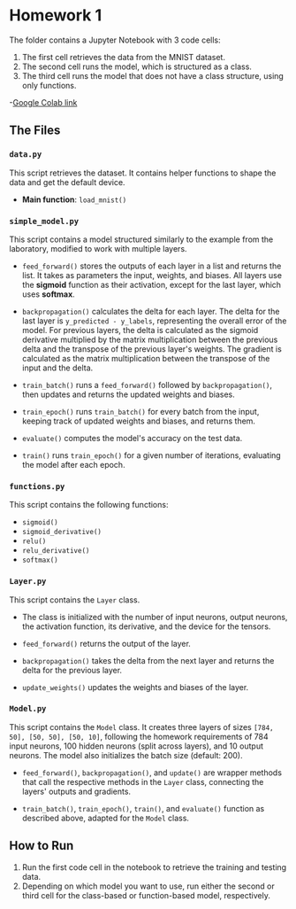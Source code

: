 # Homework 1

The folder contains a Jupyter Notebook with 3 code cells:
1. The first cell retrieves the data from the MNIST dataset.
2. The second cell runs the model, which is structured as a class.
3. The third cell runs the model that does not have a class structure, using only functions.

-[Google Colab link](https://colab.research.google.com/drive/1L2pLkxipPAzf4Jxx47FD4Zl7e9s3CqoB?usp=sharing)
## The Files

### `data.py`
This script retrieves the dataset. It contains helper functions to shape the data and get the default device.
- **Main function**: `load_mnist()`

### `simple_model.py`
This script contains a model structured similarly to the example from the laboratory, modified to work with multiple layers.

- `feed_forward()` stores the outputs of each layer in a list and returns the list. It takes as parameters the input, weights, and biases. All layers use the **sigmoid** function as their activation, except for the last layer, which uses **softmax**.
  
- `backpropagation()` calculates the delta for each layer. The delta for the last layer is `y_predicted - y_labels`, representing the overall error of the model. For previous layers, the delta is calculated as the sigmoid derivative multiplied by the matrix multiplication between the previous delta and the transpose of the previous layer's weights. The gradient is calculated as the matrix multiplication between the transpose of the input and the delta.
  
- `train_batch()` runs a `feed_forward()` followed by `backpropagation()`, then updates and returns the updated weights and biases.
  
- `train_epoch()` runs `train_batch()` for every batch from the input, keeping track of updated weights and biases, and returns them.
  
- `evaluate()` computes the model's accuracy on the test data.

- `train()` runs `train_epoch()` for a given number of iterations, evaluating the model after each epoch.

### `functions.py`
This script contains the following functions:
- `sigmoid()`
- `sigmoid_derivative()`
- `relu()`
- `relu_derivative()`
- `softmax()`

### `Layer.py`
This script contains the `Layer` class. 

- The class is initialized with the number of input neurons, output neurons, the activation function, its derivative, and the device for the tensors.
  
- `feed_forward()` returns the output of the layer.
  
- `backpropagation()` takes the delta from the next layer and returns the delta for the previous layer.
  
- `update_weights()` updates the weights and biases of the layer.

### `Model.py`
This script contains the `Model` class. It creates three layers of sizes `[784, 50], [50, 50], [50, 10]`, following the homework requirements of 784 input neurons, 100 hidden neurons (split across layers), and 10 output neurons. The model also initializes the batch size (default: 200).

- `feed_forward()`, `backpropagation()`, and `update()` are wrapper methods that call the respective methods in the `Layer` class, connecting the layers' outputs and gradients.

- `train_batch()`, `train_epoch()`, `train()`, and `evaluate()` function as described above, adapted for the `Model` class.

## How to Run

1. Run the first code cell in the notebook to retrieve the training and testing data.
2. Depending on which model you want to use, run either the second or third cell for the class-based or function-based model, respectively.

